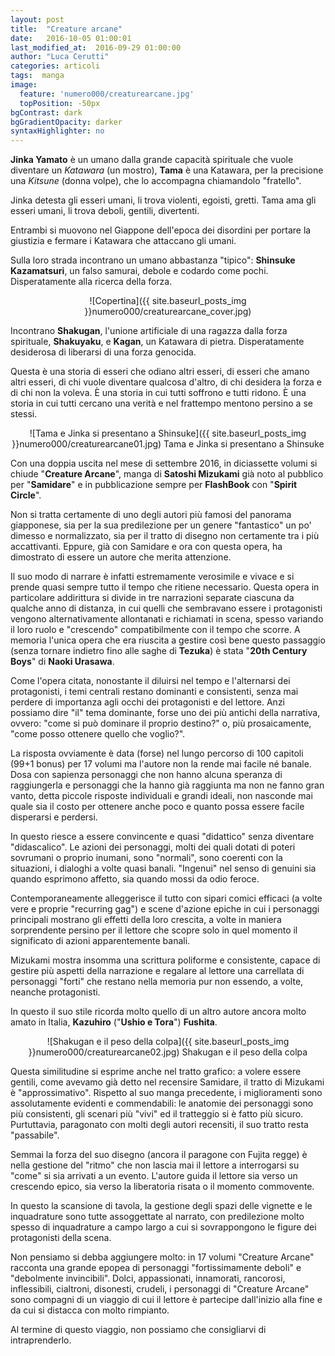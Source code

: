 ```yaml
---
layout: post
title:  "Creature arcane"
date:   2016-10-05 01:00:01
last_modified_at:  2016-09-29 01:00:00
author: "Luca Cerutti"
categories: articoli
tags:  manga
image:
  feature: 'numero000/creaturearcane.jpg'
  topPosition: -50px
bgContrast: dark
bgGradientOpacity: darker
syntaxHighlighter: no
---
```

**Jinka Yamato** è un umano dalla grande capacità spirituale che vuole diventare un _Katawara_ (un mostro), **Tama** è una Katawara, per la precisione una _Kitsune_ (donna volpe), che lo accompagna chiamandolo "fratello".

Jinka detesta gli esseri umani, li trova violenti, egoisti, gretti. Tama ama gli esseri umani, li trova deboli, gentili, divertenti.

Entrambi si muovono nel Giappone dell'epoca dei disordini per portare la giustizia e fermare i Katawara che attaccano gli umani.

Sulla loro strada incontrano un umano abbastanza "tipico": **Shinsuke Kazamatsuri**, un falso samurai, debole e codardo come pochi. Disperatamente alla ricerca della forza.

<p align="center">
![Copertina]({{ site.baseurl_posts_img }}numero000/creaturearcane_cover.jpg)</p>

Incontrano **Shakugan**, l'unione artificiale di una ragazza dalla forza spirituale, **Shakuyaku**, e **Kagan**, un Katawara di pietra. Disperatamente desiderosa di liberarsi di una forza genocida.

Questa è una storia di esseri che odiano altri esseri, di esseri che amano altri esseri, di chi vuole diventare qualcosa d'altro, di chi desidera la forza e di chi non la voleva. È una storia in cui tutti soffrono e tutti ridono. È una storia in cui tutti cercano una verità e nel frattempo mentono persino a se stessi.

<p align="center">
![Tama e Jinka si presentano a Shinsuke]({{ site.baseurl_posts_img }}numero000/creaturearcane01.jpg)
<span class="didascalia">Tama e Jinka si presentano a Shinsuke</span></p>

Con una doppia uscita nel mese di settembre 2016, in diciassette volumi si chiude "**Creature Arcane**", manga di **Satoshi Mizukami** già noto al pubblico per "**Samidare**" e in pubblicazione sempre per **FlashBook** con "**Spirit Circle**".

Non si tratta certamente di uno degli autori più famosi del panorama giapponese, sia per la sua predilezione per un genere "fantastico" un po' dimesso e normalizzato, sia per il tratto di disegno non certamente tra i più accattivanti. Eppure, già con Samidare e ora con questa opera, ha dimostrato di essere un autore che merita attenzione.

Il suo modo di narrare è infatti estremamente verosimile e vivace e si prende quasi sempre tutto il tempo che ritiene necessario. Questa opera in particolare addirittura si divide in tre narrazioni separate ciascuna da qualche anno di distanza, in cui quelli che sembravano essere i protagonisti vengono alternativamente allontanati e richiamati in scena, spesso variando il loro ruolo e "crescendo" compatibilmente con il tempo che scorre. A memoria l'unica opera che era riuscita a gestire così bene questo passaggio (senza tornare indietro fino alle saghe di **Tezuka**) è stata "**20th Century Boys**" di **Naoki Urasawa**.

Come l'opera citata, nonostante il diluirsi nel tempo e l'alternarsi dei protagonisti, i temi centrali restano dominanti e consistenti, senza mai perdere di importanza agli occhi dei protagonisti e del lettore. Anzi possiamo dire "il" tema dominante, forse uno dei più antichi della narrativa, ovvero: "come si può dominare il proprio destino?" o, più prosaicamente, "come posso ottenere quello che voglio?".

La risposta ovviamente è data (forse) nel lungo percorso di 100 capitoli (99+1 bonus) per 17 volumi ma l'autore non la rende mai facile né banale. Dosa con sapienza personaggi che non hanno alcuna speranza di raggiungerla e personaggi che la hanno già raggiunta ma non ne fanno gran vanto, detta piccole risposte individuali e grandi ideali, non nasconde mai quale sia il costo per ottenere anche poco e quanto possa essere facile disperarsi e perdersi.

In questo riesce a essere convincente e quasi "didattico" senza diventare "didascalico". Le azioni dei personaggi, molti dei quali dotati di poteri sovrumani o proprio inumani, sono "normali", sono coerenti con la situazioni, i dialoghi a volte quasi banali. "Ingenui" nel senso di genuini sia quando esprimono affetto, sia quando mossi da odio feroce.

Contemporaneamente alleggerisce il tutto con sipari comici efficaci (a volte vere e proprie "recurring gag") e scene d'azione epiche in cui i personaggi principali mostrano gli effetti della loro crescita, a volte in maniera sorprendente persino per il lettore che scopre solo in quel momento il significato di azioni apparentemente banali.

Mizukami mostra insomma una scrittura poliforme e consistente, capace di gestire più aspetti della narrazione e regalare al lettore una carrellata di personaggi "forti" che restano nella memoria pur non essendo, a volte, neanche protagonisti.

In questo il suo stile ricorda molto quello di un altro autore ancora molto amato in Italia, **Kazuhiro** ("**Ushio e Tora**") **Fushita**.

<p align="center">
![Shakugan e il peso della colpa]({{ site.baseurl_posts_img }}numero000/creaturearcane02.jpg)
<span class="didascalia">Shakugan e il peso della colpa</span></p>

Questa similitudine si esprime anche nel tratto grafico: a volere essere gentili, come avevamo già detto nel recensire Samidare, il tratto di Mizukami è "approssimativo". Rispetto al suo manga precedente, i miglioramenti sono assolutamente evidenti e commendabili: le anatomie dei personaggi sono più consistenti, gli scenari più "vivi" ed il tratteggio si è fatto più sicuro. Purtuttavia, paragonato con molti degli autori recensiti, il suo tratto resta "passabile".

Semmai la forza del suo disegno (ancora il paragone con Fujita regge) è nella gestione del "ritmo" che non lascia mai il lettore a interrogarsi su "come" si sia arrivati a un evento. L'autore guida il lettore sia verso un crescendo epico, sia verso la liberatoria risata o il momento commovente.

In questo la scansione di tavola, la gestione degli spazi delle vignette e le inquadrature sono tutte assoggettate al narrato, con predilezione molto spesso di inquadrature a campo largo a cui si sovrappongono le figure dei protagonisti della scena.

Non pensiamo si debba aggiungere molto: in 17 volumi "Creature Arcane" racconta una grande epopea di personaggi "fortissimamente deboli" e "debolmente invincibili". Dolci, appassionati, innamorati, rancorosi, inflessibili, cialtroni, disonesti, crudeli, i personaggi di "Creature Arcane" sono compagni di un viaggio di cui il lettore è partecipe dall'inizio alla fine e da cui si distacca con molto rimpianto.

Al termine di questo viaggio, non possiamo che consigliarvi di intraprenderlo.